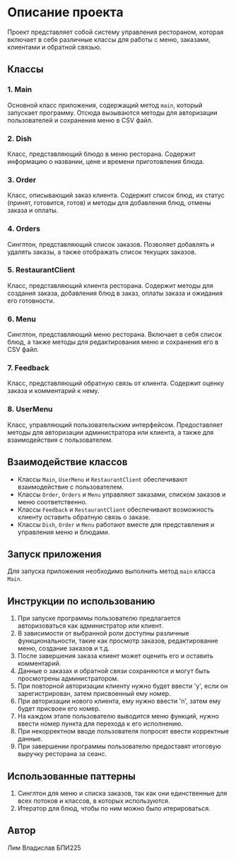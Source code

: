 # Описание проекта

Проект представляет собой систему управления рестораном, которая включает в себя различные классы для работы с меню, заказами, клиентами и обратной связью.

## Классы

### 1. Main
Основной класс приложения, содержащий метод `main`, который запускает программу. Отсюда вызываются методы для авторизации пользователей и сохранения меню в CSV файл.

### 2. Dish
Класс, представляющий блюдо в меню ресторана. Содержит информацию о названии, цене и времени приготовления блюда.

### 3. Order
Класс, описывающий заказ клиента. Содержит список блюд, их статус (принят, готовится, готов) и методы для добавления блюд, отмены заказа и оплаты.

### 4. Orders
Синглтон, представляющий список заказов. Позволяет добавлять и удалять заказы, а также отображать список текущих заказов.

### 5. RestaurantClient
Класс, представляющий клиента ресторана. Содержит методы для создания заказа, добавления блюд в заказ, оплаты заказа и ожидания его готовности.

### 6. Menu
Синглтон, представляющий меню ресторана. Включает в себя список блюд, а также методы для редактирования меню и сохранения его в CSV файл.

### 7. Feedback
Класс, представляющий обратную связь от клиента. Содержит оценку заказа и комментарий к нему.

### 8. UserMenu
Класс, управляющий пользовательским интерфейсом. Предоставляет методы для авторизации администратора или клиента, а также для взаимодействия с пользователем.

## Взаимодействие классов

- Классы `Main`, `UserMenu` и `RestaurantClient` обеспечивают взаимодействие с пользователем.
- Классы `Order`, `Orders` и `Menu` управляют заказами, списком заказов и меню соответственно.
- Классы `Feedback` и `RestaurantClient` обеспечивают возможность клиенту оставить обратную связь о заказе.
- Классы `Dish`, `Order` и `Menu` работают вместе для представления и управления меню и блюдами.

## Запуск приложения

Для запуска приложения необходимо выполнить метод `main` класса `Main`.

## Инструкции по использованию

1. При запуске программы пользователю предлагается авторизоваться как администратор или клиент.
2. В зависимости от выбранной роли доступны различные функциональности, такие как просмотр заказов, редактирование меню, создание заказов и т.д.
3. После завершения заказа клиент может оценить его и оставить комментарий.
4. Данные о заказах и обратной связи сохраняются и могут быть просмотрены администратором.
5. При повторной авторизации клиенту нужно будет ввести 'y', если он зарегистрирован, затем присвоенный ему номер.
6. При авторизации нового клиента, ему нужно ввести 'n', затем ему будет присвоен его номер.
7. На каждом этапе пользователю выводится меню функций, нужно ввести номер пункта для перехода к его исполнению.
8. При некорректном вводе пользователя попросят ввести корректные данные.
9. При  завершении программы пользователю предоставят итоговую выручку ресторана за сеанс.


## Использованные паттерны

1. Синглтон для меню и списка заказов, так как они единственные для всех потоков и классов, в которых используются.
2. Итератор для блюд, чтобы по ним можно было итерироваться.

## Автор

Лим Владислав БПИ225
